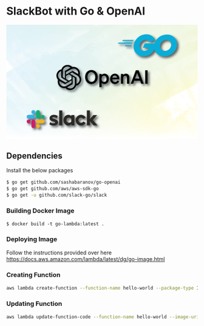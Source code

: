 # SlackBot with Go & OpenAI

![background](./misc/background.png)


## Dependencies

Install the below packages

```bash
$ go get github.com/sashabaranov/go-openai
$ go get github.com/aws/aws-sdk-go
$ go get -u github.com/slack-go/slack
```

### Building Docker Image
```
$ docker build -t go-lambda:latest .
```


### Deploying Image

Follow the instructions provided over here https://docs.aws.amazon.com/lambda/latest/dg/go-image.html
### Creating Function

```bash
aws lambda create-function --function-name hello-world --package-type Image --code ImageUri=254501641575.dkr.ecr.ap-south-1.amazonaws.com/go-lambda:latest --role arn:aws:iam::254501641575:role/LambdaRole
```


### Updating Function

```bash
aws lambda update-function-code --function-name hello-world --image-uri 254501641575.dkr.ecr.ap-south-1.amazonaws.com/go-lambda:latest
```

